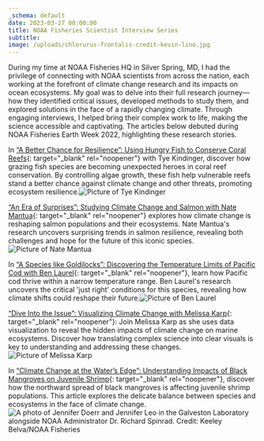 ```yaml
---
_schema: default
date: 2023-03-27 00:00:00
title: NOAA Fisheries Scientist Interview Series
subtitle:
image: /uploads/chlorurus-frontalis-credit-kevin-lino.jpg
---
```

During my time at NOAA Fisheries HQ in Silver Spring, MD, I had the privilege of connecting with NOAA scientists from across the nation, each working at the forefront of climate change research and its impacts on ocean ecosystems. My goal was to delve into their full research journey—how they identified critical issues, developed methods to study them, and explored solutions in the face of a rapidly changing climate. Through engaging interviews, I helped bring their complex work to life, making the science accessible and captivating. The articles below debuted during NOAA Fisheries Earth Week 2022, highlighting these research stories.

In [“A Better Chance for Resilience”: Using Hungry Fish to Conserve Coral Reefs](https://www.fisheries.noaa.gov/feature-story/better-chance-resilience-using-hungry-fish-conserve-coral-reefs "“A Better Chance for Resilience”: Using Hungry Fish to Conserve Coral Reefs"){: target="_blank" rel="noopener"} with Tye Kindinger, discover how grazing fish species are becoming unexpected heroes in coral reef conservation. By controlling algae growth, these fish help vulnerable reefs stand a better chance against climate change and other threats, promoting ecosystem resilience.![Picture of Tye Kindinger](/uploads/kindinger-headshot.jpg "Picture of NOAA scientist Tye Kindinger")

[“An Era of Surprises”: Studying Climate Change and Salmon with Nate Mantua](https://www.fisheries.noaa.gov/feature-story/era-surprises-studying-climate-change-and-salmon-nate-mantua "“A Better Chance for Resilience”: Using Hungry Fish to Conserve Coral Reefs"){: target="_blank" rel="noopener"} explores how climate change is reshaping salmon populations and their ecosystems. Nate Mantua's research uncovers surprising trends in salmon resilience, revealing both challenges and hope for the future of this iconic species.![Picture of Nate Mantua](/uploads/mantuaboat.jpg "Picture of NOAA scientist Nate Mantua")

In [“A Species like Goldilocks”: Discovering the Temperature Limits of Pacific Cod with Ben Laurel](https://www.fisheries.noaa.gov/feature-story/species-goldilocks-discovering-temperature-limits-pacific-cod-ben-laurel "“A Species like Goldilocks”: Discovering the Temperature Limits of Pacific Cod with Ben Laurel"){: target="_blank" rel="noopener"}, learn how Pacific cod thrive within a narrow temperature range. Ben Laurel's research uncovers the critical 'just right' conditions for this species, revealing how climate shifts could reshape their future.![Picture of Ben Laurel](/uploads/laurelcatch.jpg "Picture of NOAA scientist Ben Laurel")

[“Dive Into the Issue”: Visualizing Climate Change with Melissa Karp](https://www.fisheries.noaa.gov/feature-story/dive-issue-visualizing-climate-change-melissa-karp "“Dive Into the Issue”: Visualizing Climate Change with Melissa Karp"){: target="_blank" rel="noopener"}: Join Melissa Karp as she uses data visualization to reveal the hidden impacts of climate change on marine ecosystems. Discover how translating complex science into clear visuals is key to understanding and addressing these changes.![Picture of Melissa Karp](/uploads/karp-headshot-option3cropped.jpg "Picture of NOAA scientist Melissa Karp")

In [“Climate Change at the Water’s Edge”: Understanding Impacts of Black Mangroves on Juvenile Shrimp](https://www.fisheries.noaa.gov/feature-story/climate-change-waters-edge-understanding-impacts-black-mangroves-juvenile-shrimp "“Climate Change at the Water’s Edge”: Understanding Impacts of Black Mangroves on Juvenile Shrimp"){: target="_blank" rel="noopener"}, discover how the northward spread of black mangroves is affecting juvenile shrimp populations. This article explores the delicate balance between species and ecosystems in the face of climate change.![A photo of Jennifer Doerr and Jennifer Leo in the Galveston Laboratory alongside NOAA Administrator Dr. Richard Spinrad. Credit: Keeley Belva/NOAA Fisheries](/uploads/galvestonlabvisit-0.jpg "A photo of Jennifer Doerr and Jennifer Leo in the Galveston Laboratory alongside NOAA Administrator Dr. Richard Spinrad. Credit: Keeley Belva/NOAA Fisheries")